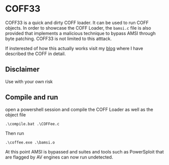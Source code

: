 # COFF33 


COFF33 is a quick and dirty COFF loader. It can be used to run COFF objects. In order to showcase the COFF Loader, the `bamsi.c` file is also provided that implements a malicious technique to bypass AMSI through byte patching. COFF33 is not limited to this atttack.  

If insterested of how this actually works visit my <a href="https://xen0vas.github.io/Make-a-COFFee-relax-and-bypass-AMSI/">blog</a> where I have described the COFF in detail. 

## Disclaimer 

Use with your own risk

## Compile and run 

open a powershell session and compile the COFF Loader as well as the object file

```
.\compile.bat .\COFFee.c
```

Then run 

```
.\coffee.exe .\bamsi.o
```

At this point AMSI is bypassed and suites and tools such as PowerSploit that are flagged by AV engines can now run undetected. 



